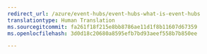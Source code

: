 ```yaml
---
redirect_url: /azure/event-hubs/event-hubs-what-is-event-hubs
translationtype: Human Translation
ms.sourcegitcommit: fa261f18f215e8bb8786ae11d1f8b11607d67359
ms.openlocfilehash: 3d0d18c20680a8595efb7bd93aeef558b7b850ee

---
```




<!--HONumber=Jan17_HO3-->


